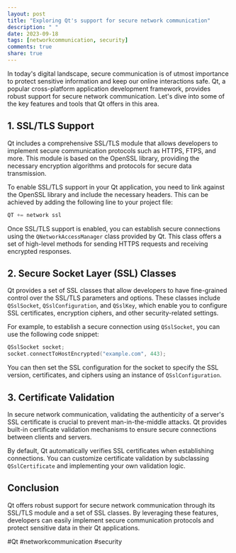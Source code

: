 ```yaml
---
layout: post
title: "Exploring Qt's support for secure network communication"
description: " "
date: 2023-09-18
tags: [networkcommunication, security]
comments: true
share: true
---
```


In today's digital landscape, secure communication is of utmost importance to protect sensitive information and keep our online interactions safe. Qt, a popular cross-platform application development framework, provides robust support for secure network communication. Let's dive into some of the key features and tools that Qt offers in this area.

## 1. SSL/TLS Support

Qt includes a comprehensive SSL/TLS module that allows developers to implement secure communication protocols such as HTTPS, FTPS, and more. This module is based on the OpenSSL library, providing the necessary encryption algorithms and protocols for secure data transmission.

To enable SSL/TLS support in your Qt application, you need to link against the OpenSSL library and include the necessary headers. This can be achieved by adding the following line to your project file:

```cpp
QT += network ssl
```

Once SSL/TLS support is enabled, you can establish secure connections using the `QNetworkAccessManager` class provided by Qt. This class offers a set of high-level methods for sending HTTPS requests and receiving encrypted responses.

## 2. Secure Socket Layer (SSL) Classes

Qt provides a set of SSL classes that allow developers to have fine-grained control over the SSL/TLS parameters and options. These classes include `QSslSocket`, `QSslConfiguration`, and `QSslKey`, which enable you to configure SSL certificates, encryption ciphers, and other security-related settings.

For example, to establish a secure connection using `QSslSocket`, you can use the following code snippet:

```cpp
QSslSocket socket;
socket.connectToHostEncrypted("example.com", 443);
```

You can then set the SSL configuration for the socket to specify the SSL version, certificates, and ciphers using an instance of `QSslConfiguration`.

## 3. Certificate Validation

In secure network communication, validating the authenticity of a server's SSL certificate is crucial to prevent man-in-the-middle attacks. Qt provides built-in certificate validation mechanisms to ensure secure connections between clients and servers.

By default, Qt automatically verifies SSL certificates when establishing connections. You can customize certificate validation by subclassing `QSslCertificate` and implementing your own validation logic.

## Conclusion

Qt offers robust support for secure network communication through its SSL/TLS module and a set of SSL classes. By leveraging these features, developers can easily implement secure communication protocols and protect sensitive data in their Qt applications.

#Qt #networkcommunication #security